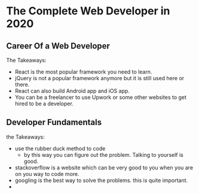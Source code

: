 # The Complete Web Developer in 2020

## Career Of a Web Developer
The Takeaways:
- React is the most popular framework you need to learn.
- jQuery is not a popular framework anymore but it is still used here or there. 
- React can also build Android app and iOS app. 
- You can be a freelancer to use Upwork or some other websites to get hired to be a developer.

## Developer Fundamentals
the Takeaways:
- use the rubber duck method to code 
  - by this way you can figure out the problem. Talking to yourself is good. 
- stackoverflow is a website which can be very good to you when you are on you way to code more. 
- googling is the best way to solve the problems. this is quite important.
- 